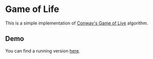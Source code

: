 # Game of Life
This is a simple implementation of [Conway's Game of Live](https://en.wikipedia.org/wiki/Conway%27s_Game_of_Life) algorithm.

## Demo
You can find a running version [here](yarynakorduba.github.io/game-of-life/).